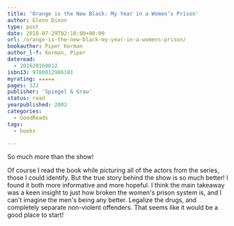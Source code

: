 ```yaml
---
title: 'Orange is the New Black: My Year in a Women’s Prison'
author: Glenn Dixon
type: post
date: 2018-07-29T02:10:00+00:00
url: /orange-is-the-new-black-my-year-in-a-womens-prison/
bookauthor: Piper Kerman
author_l-f: Kerman, Piper
dateread:
  - 201620160812
isbn13: 9780812986181
myrating: ★★★★★
pages: 322
publisher: 'Spiegel & Grau'
status: read
yearpublished: 2002
categories:
  - GoodReads
tags:
  - books

---
```

So much more than the show!

Of course I read the book while picturing all of the actors from the series, those I could identify. But the true story behind the show is so much better! I found it both more informative and more hopeful. I think the main takeaway was a keen insight to just how broken the women's prison system is, and I can't imagine the men's being any better. Legalize the drugs, and completely separate non-violent offenders. That seems like it would be a good place to start!